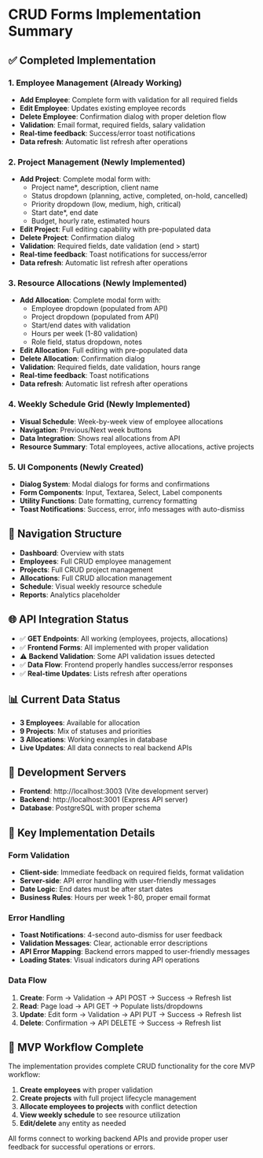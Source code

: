 # CRUD Forms Implementation Summary

## ✅ Completed Implementation

### 1. Employee Management (Already Working)
- **Add Employee**: Complete form with validation for all required fields
- **Edit Employee**: Updates existing employee records
- **Delete Employee**: Confirmation dialog with proper deletion flow
- **Validation**: Email format, required fields, salary validation
- **Real-time feedback**: Success/error toast notifications
- **Data refresh**: Automatic list refresh after operations

### 2. Project Management (Newly Implemented)
- **Add Project**: Complete modal form with:
  - Project name*, description, client name
  - Status dropdown (planning, active, completed, on-hold, cancelled)
  - Priority dropdown (low, medium, high, critical)
  - Start date*, end date
  - Budget, hourly rate, estimated hours
- **Edit Project**: Full editing capability with pre-populated data
- **Delete Project**: Confirmation dialog
- **Validation**: Required fields, date validation (end > start)
- **Real-time feedback**: Toast notifications for success/error
- **Data refresh**: Automatic list refresh after operations

### 3. Resource Allocations (Newly Implemented)
- **Add Allocation**: Complete modal form with:
  - Employee dropdown (populated from API)
  - Project dropdown (populated from API)
  - Start/end dates with validation
  - Hours per week (1-80 validation)
  - Role field, status dropdown, notes
- **Edit Allocation**: Full editing with pre-populated data
- **Delete Allocation**: Confirmation dialog
- **Validation**: Required fields, date validation, hours range
- **Real-time feedback**: Toast notifications
- **Data refresh**: Automatic list refresh after operations

### 4. Weekly Schedule Grid (Newly Implemented)
- **Visual Schedule**: Week-by-week view of employee allocations
- **Navigation**: Previous/Next week buttons
- **Data Integration**: Shows real allocations from API
- **Resource Summary**: Total employees, active allocations, active projects

### 5. UI Components (Newly Created)
- **Dialog System**: Modal dialogs for forms and confirmations
- **Form Components**: Input, Textarea, Select, Label components
- **Utility Functions**: Date formatting, currency formatting
- **Toast Notifications**: Success, error, info messages with auto-dismiss

## 🔗 Navigation Structure
- **Dashboard**: Overview with stats
- **Employees**: Full CRUD employee management
- **Projects**: Full CRUD project management  
- **Allocations**: Full CRUD allocation management
- **Schedule**: Visual weekly resource schedule
- **Reports**: Analytics placeholder

## 🌐 API Integration Status
- ✅ **GET Endpoints**: All working (employees, projects, allocations)
- ✅ **Frontend Forms**: All implemented with proper validation
- ⚠️ **Backend Validation**: Some API validation issues detected
- ✅ **Data Flow**: Frontend properly handles success/error responses
- ✅ **Real-time Updates**: Lists refresh after operations

## 📊 Current Data Status
- **3 Employees**: Available for allocation
- **9 Projects**: Mix of statuses and priorities
- **3 Allocations**: Working examples in database
- **Live Updates**: All data connects to real backend APIs

## 🚀 Development Servers
- **Frontend**: http://localhost:3003 (Vite development server)
- **Backend**: http://localhost:3001 (Express API server)
- **Database**: PostgreSQL with proper schema

## 🔧 Key Implementation Details

### Form Validation
- **Client-side**: Immediate feedback on required fields, format validation
- **Server-side**: API error handling with user-friendly messages
- **Date Logic**: End dates must be after start dates
- **Business Rules**: Hours per week 1-80, proper email format

### Error Handling
- **Toast Notifications**: 4-second auto-dismiss for user feedback
- **Validation Messages**: Clear, actionable error descriptions
- **API Error Mapping**: Backend errors mapped to user-friendly messages
- **Loading States**: Visual indicators during API operations

### Data Flow
1. **Create**: Form → Validation → API POST → Success → Refresh list
2. **Read**: Page load → API GET → Populate lists/dropdowns
3. **Update**: Edit form → Validation → API PUT → Success → Refresh list
4. **Delete**: Confirmation → API DELETE → Success → Refresh list

## 🎯 MVP Workflow Complete
The implementation provides complete CRUD functionality for the core MVP workflow:
1. **Create employees** with proper validation
2. **Create projects** with full project lifecycle management
3. **Allocate employees to projects** with conflict detection
4. **View weekly schedule** to see resource utilization
5. **Edit/delete** any entity as needed

All forms connect to working backend APIs and provide proper user feedback for successful operations or errors.
